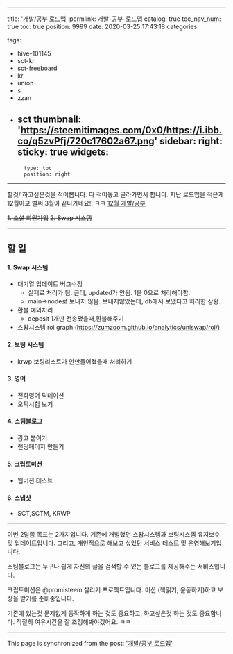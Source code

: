 
---
title: '개발/공부 로드맵'
permlink: 개발-공부-로드맵
catalog: true
toc_nav_num: true
toc: true
position: 9999
date: 2020-03-25 17:43:18
categories:

tags:
- hive-101145
- sct-kr
- sct-freeboard
- kr
- union
- s
- zzan
- sct
thumbnail: 'https://steemitimages.com/0x0/https://i.ibb.co/q5zvPfj/720c17602a67.png'
sidebar:
    right:
        sticky: true
widgets:
    -
        type: toc
        position: right
---


할것/ 하고싶은것을 적어봅니다. 다 적어놓고 골라가면서 합니다.
지난 로드맵을 적은게 12월이고 벌써 3월이 끝나가네요!! ㅋㅋ
[12월 개발/공부](https://steempeak.com/@jacobyu/5ezuj8)

~~1. 소셜 회원가입~~
~~2. Swap 시스템~~

---

## 할 일


#### 1. Swap 시스템

* 대기열 업데이트 버그수정
    * 실제로 처리가 됨. 근데, updated가 안됨. 1을 0으로 처리해야함.
    * main->node로 보내지 않음. 보내지않았는데, db에서 보냈다고 처리한 상황.
* 환불 예외처리
    * deposit 1개만 전송됐을때,환불해주기
* 스왑시스템 roi graph (https://zumzoom.github.io/analytics/uniswap/roi/)

#### 2. 보팅 시스템
* krwp 보팅리스트가 안만들어졌을때 처리하기



#### 3. 영어
* 전화영어 딕테이션
* 오픽시험 보기

#### 4. 스팀블로그
* 광고 붙이기
* 랜딩페이지 만들기

#### 5. 크립토미션
* 웹버젼 테스트

#### 6. 스냅샷
* SCT,SCTM, KRWP

---

이번 2달쯤 목표는 2가지입니다. 기존에 개발했던 스왑시스템과 보팅시스템 유지보수 및 업데이트입니다. 그리고, 개인적으로 해보고 싶었던 서비스 테스트 및 운영해보기입니다.

스팀블로그는 누구나 쉽게 자신의 글을 검색할 수 있는 블로그를 제공해주는 서비스입니다. 

크립토미션은 @promisteem 살리기 프로젝트입니다. 미션 (책읽기, 운동하기)하고 보상을 받기를 준비중입니다.

기존에 있는것 문제없게 동작하게 하는 것도 중요하고, 하고싶은것 하는 것도 중요합니다. 적절히 여유시간을 잘 조정해봐야겠어요. ㅋㅋ

- - -

This page is synchronized from the post: ['개발/공부 로드맵'](https://steempeak.com/@jacobyu/3wu8pw)
